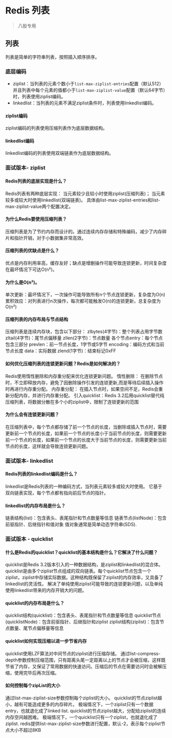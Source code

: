 # Redis 列表
>八股专用 
## 列表
列表是简单的字符串列表，按照插入顺序排序。

### 底层编码
- ziplist：当列表的元素个数小于`list-max-ziplist-entries`配置（默认512）并且列表中每个元素的值都小于`list-max-ziplist-value`配置（默认64字节）时，列表使用ziplist编码。
- linkedlist：当列表的元素不满足ziplist条件时，列表使用linkedlist编码。

#### ziplist编码
ziplist编码的列表使用压缩列表作为底层数据结构。

#### linkedlist编码
linkedlist编码的列表使用双端链表作为底层数据结构。

### 面试版本- ziplist
#### Redis列表的底层实现是什么？
Redis列表有两种底层实现：
当元素较少且较小时使用ziplist(压缩列表)；
当元素较多或较大时使用linkedlist(双端链表)。
具体由list-max-ziplist-entries和list-max-ziplist-value两个配置决定。

#### 为什么Redis要使用压缩列表？
压缩列表是为了节约内存而设计的。通过连续内存存储和特殊编码，减少了内存碎片和指针开销，对于小数据集非常高效。

#### 压缩列表的优缺点是什么？
优点是内存利用率高，缓存友好；缺点是增删操作可能导致连锁更新，时间复杂度在最坏情况下可达O(n²)。

#### 为什么是O(n²)。
单次更新：最坏情况下，一次操作可能导致所有n个节点连锁更新，复杂度为O(n)
累积效应：对列表进行n次操作，每次都可能触发O(n)的连锁更新，总复杂度为O(n²)

#### 压缩列表的内存布局与节点结构
压缩列表是连续内存块，包含以下部分：
zlbytes(4字节)：整个列表占用字节数
zltail(4字节)：尾节点偏移量
zllen(2字节)：节点数量
各个节点entry：每个节点包含三部分
prevlen：前一节点长度，1字节或5字节
encoding：编码方式和当前节点长度
data：实际数据
zlend(1字节)：结束标记0xFF

#### 如何优化压缩列表的连锁更新问题？Redis是如何解决的？
Redis使用惰性删除和内存重分配来优化连锁更新问题。
惰性删除：
在删除节点时，不立即释放内存，避免了因删除操作引发的连锁更新,而是等待后续插入操作时再进行内存重分配。
内存重分配：
在插入节点时，如果空间不足，Redis会重新分配内存，并进行内存重分配。
引入quicklist：Redis 3.2后用quicklist替代纯压缩列表，将数据分散在多个小的ziplist中，限制了连锁更新的范围

#### 为什么会有连锁更新问题？
在压缩列表中，每个节点都存储了前一个节点的长度，当删除或插入节点时，需要更新前一个节点的长度，如果前一个节点的长度小于当前节点的长度，则需要更新前一个节点的长度，如果前一个节点的长度大于当前节点的长度，则需要更新当前节点的长度，这样就会导致连锁更新问题。



### 面试版本- linkedlist

#### Redis列表的linkedlist编码是什么？
linkedlist是Redis列表的一种编码方式，当列表元素较多或较大时使用。
它基于双向链表实现，每个节点都有指向前后节点的指针。

#### linkedlist的内存布局是什么？
链表结构(list)：包含表头、表尾指针和节点数量等信息
链表节点(listNode)：包含前驱指针、后继指针和值对象
值对象通常是简单动态字符串(SDS).



### 面试版本 - quicklist
#### 什么是Redis的quicklist？quicklist的基本结构是什么？它解决了什么问题？
quicklist是Redis 3.2版本引入的一种数据结构，是ziplist和linkedlist的混合体。
quicklist是由多个ziplist节点组成的双向链表。每个quicklist节点包含一个ziplist，ziplist中存储实际数据。这种结构既保留了ziplist的内存效率，又具备了linkedlist的灵活性。
解决了单纯使用ziplist可能导致的连锁更新问题，以及单纯使用linkedlist带来的内存开销大的问题。

#### quicklist的内存布局是什么？
quicklist结构(quicklist)：包含表头、表尾指针和节点数量等信息
quicklist节点(quicklistNode)：包含前驱指针、后继指针和ziplist
ziplist结构(ziplist)：包含节点数量、尾节点偏移量等信息



#### quicklist如何实现压缩以进一步节省内存
quicklist使用LZF算法对中间节点的ziplist进行压缩存储。
通过list-compress-depth参数控制压缩范围，只有距离头尾一定距离以上的节点才会被压缩，这样既节省了内存，又保证了常用数据的快速访问。压缩后的节点在需要访问时会被解压缩，使用完毕后再次压缩。

#### 如何控制每个zipList的大小
通过list-max-ziplist-size参数控制每个ziplist的大小。
quicklist的节点ziplist越小，越有可能造成更多的内存碎片。
极端情况下，一个ziplist只有一个数据entry，也就退化成了linked list.
quicklist的节点ziplist越大，分配给ziplist的连续内存空间越困难。
极端情况下，一个quicklist只有一个ziplist，也就退化成了ziplist.
redis提供list-max-ziplist-size参数进行配置，默认-2，表示每个ziplist节点大小不超过8KB











